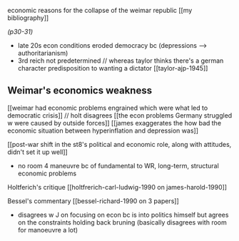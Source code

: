economic reasons for the collapse of the weimar republic
[[my bibliography]]

*(p30-31)*
- late 20s econ conditions eroded democracy bc (depressions --> authoritarianism)
- 3rd reich not predetermined
			// whereas taylor thinks there's a german character predisposition to wanting a dictator [[taylor-ajp-1945]]

## Weimar's economics weakness
[[weimar had economic problems engrained which were what led to democratic crisis]] 
	// holt disagrees
	[[the econ problems Germany struggled w were caused by outside forces]]
	[[james exaggerates the how bad the economic situation between hyperinflation and depression was]]

[[post-war shift in the st8's political and economic role, along with attitudes, didn't set it up well]]

- no room 4 maneuvre bc of fundamental to WR, long-term, structural economic problems



Holtferich's critique
[[holtfrerich-carl-ludwig-1990 on  james-harold-1990]]

Bessel's commentary
[[bessel-richard-1990 on 3 papers]]
- disagrees w J on focusing on econ bc is into politics himself but agrees on the constraints holding back bruning (basically disagrees with room for manoeuvre a lot)
